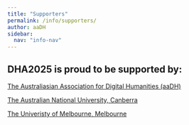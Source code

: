 ```yaml
---
title: "Supporters"
permalink: /info/supporters/
author: aaDH
sidebar:
  nav: "info-nav"
---
```


## DHA2025 is proud to be supported by:

[The Australiasian Association for Digital Humanities (aaDH)](https://aa-dh.org/)

[The Australian National University, Canberra](https://www.anu.edu.au/)

[The Univeristy of Melbourne, Melbourne](https://www.unimelb.edu.au/)
